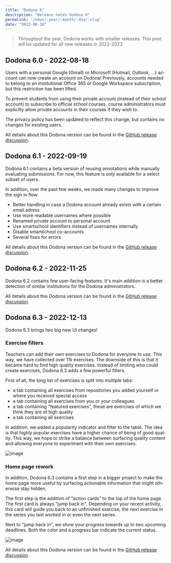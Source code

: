```yaml
---
title: "Dodona 6"
description: "Release notes Dodona 6"
permalink: '/news/:year/:month/:day/:slug'
date: "2022-08-18"
---
```


<NewsHeader :title="$frontmatter.title" :date="$frontmatter.date" lang="en" />

> Throughout the year, Dodona works with smaller releases. This post will be updated for all new releases in 2022-2023

## Dodona 6.0 - 2022-08-18

Users with a personal Google (Gmail) or Microsoft (Hotmail, Outlook, ...) account can now create an account on Dodona! Previously, accounts needed to belong to an institutional Office 365 or Google Workspace subscription, but this restriction has been lifted.

To prevent students from using their private account (instead of their school account) to subscribe to official school courses, course administrators must explicitly allow private accounts in their courses if they wish to.

The privacy policy has been updated to reflect this change, but contains no changes for existing users.

All details about this Dodona version can be found in the [GitHub release discussion](https://github.com/dodona-edu/dodona/discussions/3900).

## Dodona 6.1 - 2022-09-19

Dodona 6.1 contains a beta version of reusing annotations while manually evaluating submissions. For now, this feature is only available for a select subset of users.

In addition, over the past few weeks, we made many changes to improve the sign in flow:
- Better handling in case a Dodona account already exists with a certain email adress
- Use more readable usernames where possible
- Renamed private account to personal account
- Use smartschool identifiers instead of usernames internally
- Disable smartschool co-accounts
- Several fixes for errors

All details about this Dodona version can be found in the [GitHub release discussion](https://github.com/dodona-edu/dodona/discussions/4007).

## Dodona 6.2 - 2022-11-25

Dodona 6.2 contains few user-facing features. It's main addition is a better detection of similar institutions for the Dodona administrators.

All details about this Dodona version can be found in the [GitHub release discussion](https://github.com/dodona-edu/dodona/discussions/4192).

## Dodona 6.3 - 2022-12-13

Dodona 6.3  brings two big new UI changes!

### Exercise filters
Teachers can add their own exercises to Dodona for everyone to use. This way, we have collected over 11k exercises. The downside of this is that it became hard to find high quality exercises. Instead of limiting who could create exercises, Dodona 6.3 adds a few powerful filters.

First of all, the long list of exercises is split into multiple tabs:
- a tab containing all exercises from repositories you added yourself or where you received special access
- a tab containing all exercises from you or your colleagues
- a tab containing "featured exercises", these are exercises of which we think they are of high quality
- a tab containing all exercises

In addition, we added a popularity indicator and filter to the table. The idea is that highly popular exercises have a higher chance of being of good quality. This way, we hope to strike a balance between surfacing quality content and allowing everyone to experiment with their own exercises.

![image](https://user-images.githubusercontent.com/481872/207433739-0fa48ea1-db06-4982-99ab-2c76538fc66f.png)

### Home page rework
In addition, Dodona 6.3 contains a first step in a bigger project to make the home page more useful by surfacing actionable information that might otherwise stay hidden.

The first step is the addition of "action cards" to the top of the home page. The first card is always "jump back in". Depending on your recent activity, this card will guide you back to an unfinished exercise, the next exercise in the series you last worked in or even the next series.

Next to "jump back in", we show your progress towards up to two upcoming deadlines. Both the color and a progress bar indicate the current status.

![image](https://user-images.githubusercontent.com/481872/207435965-5c147754-fd39-4c20-bdac-784b0e1ac8f6.png)

All details about this Dodona version can be found in the [GitHub release discussion](https://github.com/dodona-edu/dodona/discussions/4234).
